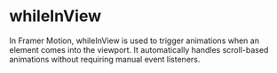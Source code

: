 # whileInView

In Framer Motion, whileInView is used to trigger animations when an element comes into the viewport. It automatically handles scroll-based animations without requiring manual event listeners.

